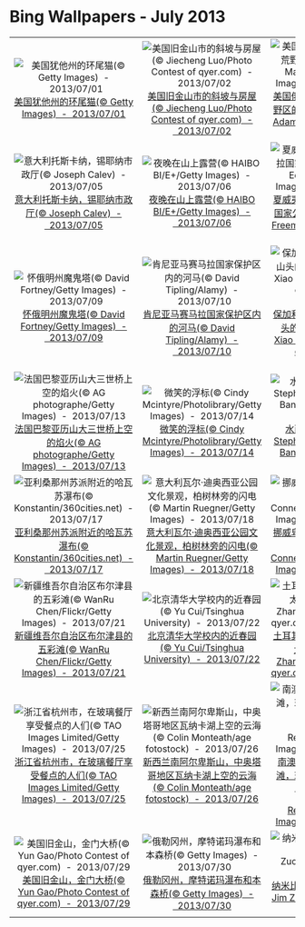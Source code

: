 # Bing Wallpapers - July 2013

| | | | |
|:-------------------------:|:-------------------------:|:-------------------------:|:-------------------------:|
| ![美国犹他州的环尾猫(© Getty Images)  -  2013/07/01](https://bing.ee123.net/img/cn/fhd/2013/07/01.jpg)[美国犹他州的环尾猫(© Getty Images)  -  2013/07/01](https://bing.ee123.net/img/cn/fhd/2013/07/01.jpg) | ![美国旧金山市的斜坡与房屋(© Jiecheng Luo/Photo Contest of qyer.com)  -  2013/07/02](https://bing.ee123.net/img/cn/fhd/2013/07/02.jpg)[美国旧金山市的斜坡与房屋(© Jiecheng Luo/Photo Contest of qyer.com)  -  2013/07/02](https://bing.ee123.net/img/cn/fhd/2013/07/02.jpg) | ![美国俄勒冈州三姐妹自热荒野区的冰洞及水流(© Marc Adamus/Getty Images)  -  2013/07/03](https://bing.ee123.net/img/cn/fhd/2013/07/03.jpg)[美国俄勒冈州三姐妹自热荒野区的冰洞及水流(© Marc Adamus/Getty Images)  -  2013/07/03](https://bing.ee123.net/img/cn/fhd/2013/07/03.jpg) | ![奥地利上奥地利州萨尔茨卡默古特地区，哈尔施塔特小镇(© Qianli Zhang/Photo Contest of qyer.com)  -  2013/07/04](https://bing.ee123.net/img/cn/fhd/2013/07/04.jpg)[奥地利上奥地利州萨尔茨卡默古特地区，哈尔施塔特小镇(© Qianli Zhang/Photo Contest of qyer.com)  -  2013/07/04](https://bing.ee123.net/img/cn/fhd/2013/07/04.jpg) |
| ![意大利托斯卡纳，锡耶纳市政厅(© Joseph Calev)  -  2013/07/05](https://bing.ee123.net/img/cn/fhd/2013/07/05.jpg)[意大利托斯卡纳，锡耶纳市政厅(© Joseph Calev)  -  2013/07/05](https://bing.ee123.net/img/cn/fhd/2013/07/05.jpg) | ![夜晚在山上露营(© HAIBO BI/E+/Getty Images)  -  2013/07/06](https://bing.ee123.net/img/cn/fhd/2013/07/06.jpg)[夜晚在山上露营(© HAIBO BI/E+/Getty Images)  -  2013/07/06](https://bing.ee123.net/img/cn/fhd/2013/07/06.jpg) | ![夏威夷毛伊岛，哈雷阿卡拉国家公园内的滑沙道(© Ed Freeman/Getty Images)  -  2013/07/07](https://bing.ee123.net/img/cn/fhd/2013/07/07.jpg)[夏威夷毛伊岛，哈雷阿卡拉国家公园内的滑沙道(© Ed Freeman/Getty Images)  -  2013/07/07](https://bing.ee123.net/img/cn/fhd/2013/07/07.jpg) | ![新西兰南岛，瓦纳卡小镇(© Zeyan Li/Photo Contest of qyer.com)  -  2013/07/08](https://bing.ee123.net/img/cn/fhd/2013/07/08.jpg)[新西兰南岛，瓦纳卡小镇(© Zeyan Li/Photo Contest of qyer.com)  -  2013/07/08](https://bing.ee123.net/img/cn/fhd/2013/07/08.jpg) |
| ![怀俄明州魔鬼塔(© David Fortney/Getty Images)  -  2013/07/09](https://bing.ee123.net/img/cn/fhd/2013/07/09.jpg)[怀俄明州魔鬼塔(© David Fortney/Getty Images)  -  2013/07/09](https://bing.ee123.net/img/cn/fhd/2013/07/09.jpg) | ![肯尼亚马赛马拉国家保护区内的河马(© David Tipling/Alamy)  -  2013/07/10](https://bing.ee123.net/img/cn/fhd/2013/07/10.jpg)[肯尼亚马赛马拉国家保护区内的河马(© David Tipling/Alamy)  -  2013/07/10](https://bing.ee123.net/img/cn/fhd/2013/07/10.jpg) | ![保加利亚希普卡，巴尔干山头的共产主义纪念碑(© Xiao Yang/Photo Contest of qyer.com)  -  2013/07/11](https://bing.ee123.net/img/cn/fhd/2013/07/11.jpg)[保加利亚希普卡，巴尔干山头的共产主义纪念碑(© Xiao Yang/Photo Contest of qyer.com)  -  2013/07/11](https://bing.ee123.net/img/cn/fhd/2013/07/11.jpg) | ![英国康沃尔郡福伊，待售的海胆(© Silsen Randebrokc/imagebroker.net/Photolibrary)  -  2013/07/12](https://bing.ee123.net/img/cn/fhd/2013/07/12.jpg)[英国康沃尔郡福伊，待售的海胆(© Silsen Randebrokc/imagebroker.net/Photolibrary)  -  2013/07/12](https://bing.ee123.net/img/cn/fhd/2013/07/12.jpg) |
| ![法国巴黎亚历山大三世桥上空的焰火(© AG photographe/Getty Images)  -  2013/07/13](https://bing.ee123.net/img/cn/fhd/2013/07/13.jpg)[法国巴黎亚历山大三世桥上空的焰火(© AG photographe/Getty Images)  -  2013/07/13](https://bing.ee123.net/img/cn/fhd/2013/07/13.jpg) | ![微笑的浮标(© Cindy Mcintyre/Photolibrary/Getty Images)  -  2013/07/14](https://bing.ee123.net/img/cn/fhd/2013/07/14.jpg)[微笑的浮标(© Cindy Mcintyre/Photolibrary/Getty Images)  -  2013/07/14](https://bing.ee123.net/img/cn/fhd/2013/07/14.jpg) | ![水面下的宽吻海豚(© Stephen Frink/The Image Bank/Getty Images)  -  2013/07/15](https://bing.ee123.net/img/cn/fhd/2013/07/15.jpg)[水面下的宽吻海豚(© Stephen Frink/The Image Bank/Getty Images)  -  2013/07/15](https://bing.ee123.net/img/cn/fhd/2013/07/15.jpg) | ![青岛浮山湾夜景(© Ma Sai/Flickr/Getty Images)  -  2013/07/16](https://bing.ee123.net/img/cn/fhd/2013/07/16.jpg)[青岛浮山湾夜景(© Ma Sai/Flickr/Getty Images)  -  2013/07/16](https://bing.ee123.net/img/cn/fhd/2013/07/16.jpg) |
| ![亚利桑那州苏派附近的哈瓦苏瀑布(© Konstantin/360cities.net)  -  2013/07/17](https://bing.ee123.net/img/cn/fhd/2013/07/17.jpg)[亚利桑那州苏派附近的哈瓦苏瀑布(© Konstantin/360cities.net)  -  2013/07/17](https://bing.ee123.net/img/cn/fhd/2013/07/17.jpg) | ![意大利瓦尔·迪奥西亚公园文化景观，柏树林旁的闪电(© Martin Ruegner/Getty Images)  -  2013/07/18](https://bing.ee123.net/img/cn/fhd/2013/07/18.jpg)[意大利瓦尔·迪奥西亚公园文化景观，柏树林旁的闪电(© Martin Ruegner/Getty Images)  -  2013/07/18](https://bing.ee123.net/img/cn/fhd/2013/07/18.jpg) | ![挪威卑尔根，拱形杯架和瓷器(© John Connell/Photolibrary/Getty Images)  -  2013/07/19](https://bing.ee123.net/img/cn/fhd/2013/07/19.jpg)[挪威卑尔根，拱形杯架和瓷器(© John Connell/Photolibrary/Getty Images)  -  2013/07/19](https://bing.ee123.net/img/cn/fhd/2013/07/19.jpg) | ![四川卧龙舔树皮的小熊猫(© Thomas Kokta/Peter Arnold Images/Photolibrary)  -  2013/07/20](https://bing.ee123.net/img/cn/fhd/2013/07/20.jpg)[四川卧龙舔树皮的小熊猫(© Thomas Kokta/Peter Arnold Images/Photolibrary)  -  2013/07/20](https://bing.ee123.net/img/cn/fhd/2013/07/20.jpg) |
| ![新疆维吾尔自治区布尔津县的五彩滩(© WanRu Chen/Flickr/Getty Images)  -  2013/07/21](https://bing.ee123.net/img/cn/fhd/2013/07/21.jpg)[新疆维吾尔自治区布尔津县的五彩滩(© WanRu Chen/Flickr/Getty Images)  -  2013/07/21](https://bing.ee123.net/img/cn/fhd/2013/07/21.jpg) | ![北京清华大学校内的近春园(© Yu Cui/Tsinghua University)  -  2013/07/22](https://bing.ee123.net/img/cn/fhd/2013/07/22.jpg)[北京清华大学校内的近春园(© Yu Cui/Tsinghua University)  -  2013/07/22](https://bing.ee123.net/img/cn/fhd/2013/07/22.jpg) | ![土耳其伊斯坦布尔，加拉太大桥(© Xiaodan Zhang/Photo Contest of qyer.com)  -  2013/07/23](https://bing.ee123.net/img/cn/fhd/2013/07/23.jpg)[土耳其伊斯坦布尔，加拉太大桥(© Xiaodan Zhang/Photo Contest of qyer.com)  -  2013/07/23](https://bing.ee123.net/img/cn/fhd/2013/07/23.jpg) | ![冰岛东南部的冰川泻湖(© Getty Images)  -  2013/07/24](https://bing.ee123.net/img/cn/fhd/2013/07/24.jpg)[冰岛东南部的冰川泻湖(© Getty Images)  -  2013/07/24](https://bing.ee123.net/img/cn/fhd/2013/07/24.jpg) |
| ![浙江省杭州市，在玻璃餐厅享受餐点的人们(© TAO Images Limited/Getty Images)  -  2013/07/25](https://bing.ee123.net/img/cn/fhd/2013/07/25.jpg)[浙江省杭州市，在玻璃餐厅享受餐点的人们(© TAO Images Limited/Getty Images)  -  2013/07/25](https://bing.ee123.net/img/cn/fhd/2013/07/25.jpg) | ![新西兰南阿尔卑斯山，中奥塔哥地区瓦纳卡湖上空的云海(© Colin Monteath/age fotostock)  -  2013/07/26](https://bing.ee123.net/img/cn/fhd/2013/07/26.jpg)[新西兰南阿尔卑斯山，中奥塔哥地区瓦纳卡湖上空的云海(© Colin Monteath/age fotostock)  -  2013/07/26](https://bing.ee123.net/img/cn/fhd/2013/07/26.jpg) | ![南澳大利亚霍普金斯岛浅滩，玩耍中的澳洲海狮(© Michael Patrick ONeill/Photo Researchers/Getty Images)  -  2013/07/27](https://bing.ee123.net/img/cn/fhd/2013/07/27.jpg)[南澳大利亚霍普金斯岛浅滩，玩耍中的澳洲海狮(© Michael Patrick ONeill/Photo Researchers/Getty Images)  -  2013/07/27](https://bing.ee123.net/img/cn/fhd/2013/07/27.jpg) | ![爱尔兰，羊头半岛(曼特瓦)(© Ben Hupfer/Corbis)  -  2013/07/28](https://bing.ee123.net/img/cn/fhd/2013/07/28.jpg)[爱尔兰，羊头半岛(曼特瓦)(© Ben Hupfer/Corbis)  -  2013/07/28](https://bing.ee123.net/img/cn/fhd/2013/07/28.jpg) |
| ![美国旧金山，金门大桥(© Yun Gao/Photo Contest of qyer.com)  -  2013/07/29](https://bing.ee123.net/img/cn/fhd/2013/07/29.jpg)[美国旧金山，金门大桥(© Yun Gao/Photo Contest of qyer.com)  -  2013/07/29](https://bing.ee123.net/img/cn/fhd/2013/07/29.jpg) | ![俄勒冈州，摩特诺玛瀑布和本森桥(© Getty Images)  -  2013/07/30](https://bing.ee123.net/img/cn/fhd/2013/07/30.jpg)[俄勒冈州，摩特诺玛瀑布和本森桥(© Getty Images)  -  2013/07/30](https://bing.ee123.net/img/cn/fhd/2013/07/30.jpg) | ![纳米比亚，一群小长颈鹿(© Jim Zuckerman/Corbis)  -  2013/07/31](https://bing.ee123.net/img/cn/fhd/2013/07/31.jpg)[纳米比亚，一群小长颈鹿(© Jim Zuckerman/Corbis)  -  2013/07/31](https://bing.ee123.net/img/cn/fhd/2013/07/31.jpg) |  |
